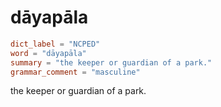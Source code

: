# dāyapāla

``` toml
dict_label = "NCPED"
word = "dāyapāla"
summary = "the keeper or guardian of a park."
grammar_comment = "masculine"
```

the keeper or guardian of a park.

